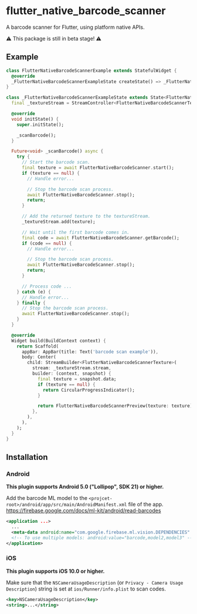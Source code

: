 # flutter_native_barcode_scanner

A barcode scanner for Flutter, using platform native APIs.

⚠️ This package is still in beta stage! ⚠️

## Example

```dart
class FlutterNativeBarcodeScannerExample extends StatefulWidget {
  @override
  _FlutterNativeBarcodeScannerExampleState createState() => _FlutterNativeBarcodeScannerExampleState();
}

class _FlutterNativeBarcodeScannerExampleState extends State<FlutterNativeBarcodeScannerExample> {
  final _textureStream = StreamController<FlutterNativeBarcodeScannerTexture>();

  @override
  void initState() {
    super.initState();

    _scanBarcode();
  }

  Future<void> _scanBarcode() async {
    try {
      // Start the barcode scan.
      final texture = await FlutterNativeBarcodeScanner.start();
      if (texture == null) {
        // Handle error...

        // Stop the barcode scan process.
        await FlutterNativeBarcodeScanner.stop();
        return;
      }

      // Add the returned texture to the textureStream.
      _textureStream.add(texture);

      // Wait until the first barcode comes in.
      final code = await FlutterNativeBarcodeScanner.getBarcode();
      if (code == null) {
        // Handle error...

        // Stop the barcode scan process.
        await FlutterNativeBarcodeScanner.stop();
        return;
      }

      // Process code ...
    } catch (e) {
      // Handle error...
    } finally {
      // Stop the barcode scan process.
      await FlutterNativeBarcodeScanner.stop();
    }
  }

  @override
  Widget build(BuildContext context) {
    return Scaffold(
      appBar: AppBar(title: Text('barcode scan example')),
      body: Center(
        child: StreamBuilder<FlutterNativeBarcodeScannerTexture>(
          stream: _textureStream.stream,
          builder: (context, snapshot) {
            final texture = snapshot.data;
            if (texture == null) {
              return CircularProgressIndicator();
            }

            return FlutterNativeBarcodeScannerPreview(texture: texture);
          },
        ),
      ),
    );
  }
}
```

## Installation

### Android

**This plugin supports Android 5.0 ("Lollipop", SDK 21) or higher.**

Add the barcode ML model to the `<projcet-root>/android/app/src/main/AndroidManifest.xml` file of the app.
https://firebase.google.com/docs/ml-kit/android/read-barcodes

```xml
<application ...>
  ...
  <meta-data android:name="com.google.firebase.ml.vision.DEPENDENCIES" android:value="barcode" />
  <!-- To use multiple models: android:value="barcode,model2,model3" -->
</application>
```

### iOS

**This plugin supports iOS 10.0 or higher.**

Make sure that the `NSCameraUsageDescription` (or `Privacy - Camera Usage Description`) string is set at `ios/Runner/info.plist` to scan codes.

```xml
<key>NSCameraUsageDescription</key>
<string>...</string>
```
